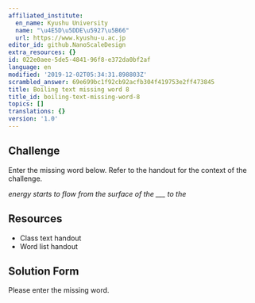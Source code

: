 ```yaml
---
affiliated_institute:
  en_name: Kyushu University
  name: "\u4E5D\u5DDE\u5927\u5B66"
  url: https://www.kyushu-u.ac.jp
editor_id: github.NanoScaleDesign
extra_resources: {}
id: 022e0aee-5de5-4841-96f8-e372da0bf2af
language: en
modified: '2019-12-02T05:34:31.898803Z'
scrambled_answer: 69e699bc1f92cb92acfb304f419753e2ff473845
title: Boiling text missing word 8
title_id: boiling-text-missing-word-8
topics: []
translations: {}
version: '1.0'
---
```


## Challenge
Enter the missing word below. Refer to the handout for the context of the challenge.

*energy starts to flow from the surface of the ___ to the*


## Resources
- Class text handout
- Word list handout


## Solution Form
Please enter the missing word.
